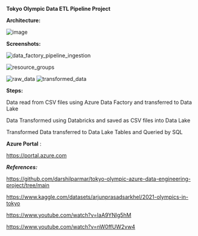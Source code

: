 **Tokyo Olympic Data ETL Pipeline Project**


**Architecture:**

![image](https://github.com/fatihsomer/Azure/assets/40704702/3bfcd155-2bf6-40c7-8300-4151ac6bd33a)


**Screenshots:**

![data_factory_pipeline_ingestion](https://github.com/fatihsomer/Azure/assets/40704702/68fcfbf7-7751-44b9-b048-b10c628a6ca0)


![resource_groups](https://github.com/fatihsomer/Azure/assets/40704702/4a5e6da9-aa4e-4fbc-a2fc-034bd459a3e6)


![raw_data](https://github.com/fatihsomer/Azure/assets/40704702/3cdefe05-9fe7-4963-b897-884a0ac431ac)
![transformed_data](https://github.com/fatihsomer/Azure/assets/40704702/784c6db2-5cdd-43f0-9fa8-49764a26fd1b)


**Steps:**

Data read from CSV files using Azure Data Factory and transferred to Data Lake

Data Transformed using Databricks and saved as CSV files into Data Lake

Transformed Data transferred to Data Lake Tables and Queried by SQL



**Azure Portal** : 

https://portal.azure.com



_**References:**_

https://github.com/darshilparmar/tokyo-olympic-azure-data-engineering-project/tree/main

https://www.kaggle.com/datasets/arjunprasadsarkhel/2021-olympics-in-tokyo

https://www.youtube.com/watch?v=IaA9YNlg5hM

https://www.youtube.com/watch?v=nW0ffUW2vw4
